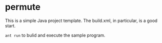# permute

This is a simple Java project template.  The build.xml, in particular, is a good start.

```ant run``` to bulid and execute the sample program.
